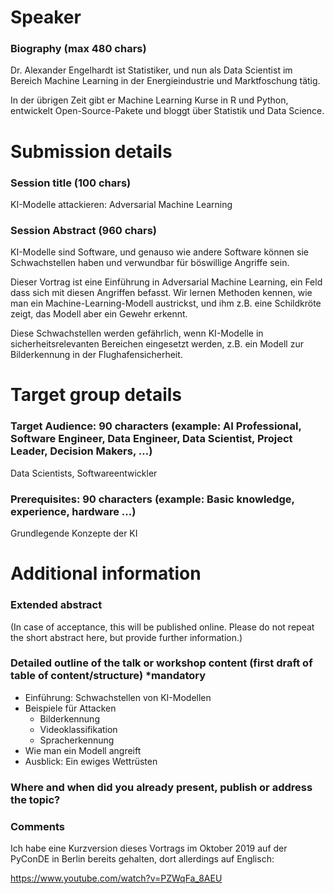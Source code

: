 # Speaker

### Biography (max 480 chars)

Dr. Alexander Engelhardt ist Statistiker, und nun als Data Scientist im Bereich Machine Learning in der Energieindustrie und Marktfoschung tätig.

In der übrigen Zeit gibt er Machine Learning Kurse in R und Python, entwickelt Open-Source-Pakete und bloggt über Statistik und Data Science.

# Submission details

### Session title (100 chars)

KI-Modelle attackieren: Adversarial Machine Learning

### Session Abstract (960 chars)

KI-Modelle sind Software, und genauso wie andere Software können sie Schwachstellen haben und verwundbar für böswillige Angriffe sein.

Dieser Vortrag ist eine Einführung in Adversarial Machine Learning, ein Feld dass sich mit diesen Angriffen befasst. Wir lernen Methoden kennen, wie man ein Machine-Learning-Modell austrickst, und ihm z.B. eine Schildkröte zeigt, das Modell aber ein Gewehr erkennt.

Diese Schwachstellen werden gefährlich, wenn KI-Modelle in sicherheitsrelevanten Bereichen eingesetzt werden, z.B. ein Modell zur Bilderkennung in der Flughafensicherheit.

# Target group details

### Target Audience: 90 characters (example: AI Professional, Software Engineer, Data Engineer, Data Scientist, Project Leader, Decision Makers, …)

Data Scientists, Softwareentwickler

### Prerequisites: 90 characters (example: Basic knowledge, experience, hardware ...)

Grundlegende Konzepte der KI

# Additional information

### Extended abstract

(In case of acceptance, this will be published online. Please do not repeat the short abstract here, but provide further information.)

### Detailed outline of the talk or workshop content (first draft of table of content/structure) *mandatory

- Einführung: Schwachstellen von KI-Modellen
- Beispiele für Attacken
  - Bilderkennung
  - Videoklassifikation
  - Spracherkennung
- Wie man ein Modell angreift
- Ausblick: Ein ewiges Wettrüsten

### Where and when did you already present, publish or address the topic?

### Comments

Ich habe eine Kurzversion dieses Vortrags im Oktober 2019 auf der PyConDE in Berlin bereits gehalten, dort allerdings auf Englisch:

https://www.youtube.com/watch?v=PZWqFa_8AEU
